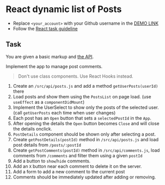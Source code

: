 # React dynamic list of Posts
- Replace `<your_account>` with your Github username in the
  [DEMO LINK](https://martakupka.github.io/react_dynamic-list-of-posts/)
- Follow the [React task guideline](https://github.com/mate-academy/react_task-guideline#react-tasks-guideline)

## Task
You are given a basic markup and [the API](https://mate-academy.github.io/fe-students-api/).

Implement the app to manage post comments.

> Don't use class components. Use React Hooks instead.

1. Create an `/src/api/posts.js` and add a method `getUserPosts(userId)` there
1. Load posts and show them using the `PostsList` on page load. (use `useEffect` as a `componentDidMount`)
1. Implement the UserSelect to show only the posts of the selected user. (call `getUserPosts` each time when user changes)
1. Each post has an `Open` button that sets a `selectedPostId` in the `App`.
1. After opening the details the `Open` button becomes `Close` and will close the details onclick.
1. `PostDetails` component should be shown only after selecting a post.
1. Create `getPostDetails(postId)` method in `/src/api/posts.js` and load post details from `/posts/:postId`
1. Create `getPostComments(postId)` method in `/src/api/comments.js`, load comments from `/comments` and filter them using a given `postId`
1. Add a button to `show`/`hide` comments.
1. Add an `X` button near each comment to delete it on the server.
1. Add a form to add a new comment to the current post
1. Comments should be immediately updated after adding or removing.

